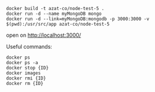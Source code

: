 ```
docker build -t azat-co/node-test-5 .
docker run -d --name myMongoDB mongo
docker run -d --link=myMongoDB:mongodb -p 3000:3000 -v $(pwd):/usr/src/app azat-co/node-test-5
```

open on <http://localhost:3000/>


Useful commands:

```
docker ps
docker ps -a
docker stop {ID}
docker images
docker rmi {ID}
docker rm {ID}
```
